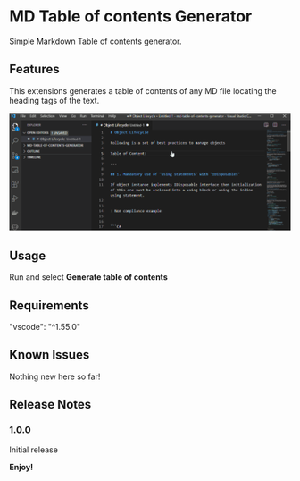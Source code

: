 # MD Table of contents Generator

Simple Markdown Table of contents generator.

## Features

This extensions generates a table of contents of any MD file locating the heading tags of the text.

![preview](preview.gif)

## Usage

Run and select **Generate table of contents**

## Requirements

"vscode": "^1.55.0"


## Known Issues

Nothing new here so far!

## Release Notes


### 1.0.0

Initial release


**Enjoy!**
